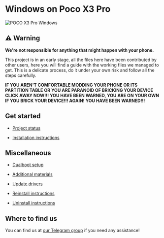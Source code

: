 # Windows on Poco X3 Pro

![POCO X3 Pro Windows](https://github.com/user-attachments/assets/17ba0c91-3fa1-4d32-92cf-63249d23c235)


## ⚠️ Warning

**We're not responsible for anything that might happen with your phone.**

This project is in an early stage, all the files here have been contributed by other users, here you will find a guide with the working files we managed to get. This is a delicate process, do it under your own risk and follow all the steps carefully.

**IF YOU AREN'T COMFORTABLE MODDING YOUR PHONE OR ITS PARTITION TABLE OR YOU ARE PARANOID OF BRICKING YOUR DEVICE CLICK AWAY NOW!!! YOU HAVE BEEN WARNED, YOU ARE ON YOUR OWN IF YOU BRICK YOUR DEVICE!!! AGAIN! YOU HAVE BEEN WARNED!!!**

## Get started

- [Project status](/Status-en.md)

- [Installation instructions](en/installation-selection.md)

## Miscellaneous

- [Dualboot setup](en/4-dualboot.md)

- [Additional materials](en/materials.md)

- [Update drivers](en/update.md)

- [Reinstall instructions](en/reinstall.md)

- [Uninstall instructions](en/uninstall.md)

## Where to find us

You can find us at [our Telegram group](https://t.me/winonvayualt) if you need any assistance!
